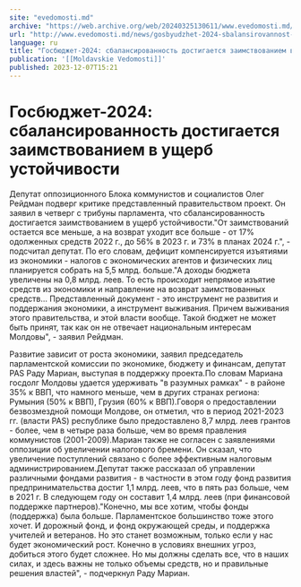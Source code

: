 ```yaml
---
site: "evedomosti.md"
archive: "https://web.archive.org/web/20240325130611/www.evedomosti.md/news/gosbyudzhet-2024-sbalansirovannost-dostigaetsya-zaimstvovani"
url: "http://www.evedomosti.md/news/gosbyudzhet-2024-sbalansirovannost-dostigaetsya-zaimstvovani"
language: ru
title: "Госбюджет-2024: сбалансированность достигается заимствованием в ущерб устойчивости"
publication: '[[Moldavskie Vedomosti]]'
published: 2023-12-07T15:21
---
```


# Госбюджет-2024: сбалансированность достигается заимствованием в ущерб устойчивости

Депутат оппозиционного Блока коммунистов и социалистов Олег Рейдман подверг критике представленный правительством проект. Он заявил в четверг с трибуны парламента, что сбалансированность достигается заимствованием в ущерб устойчивости."От заимствований остается все меньше, а на возврат уходит все больше - от 17% одолженных средств 2022 г., до 56% в 2023 г. и 73% в планах 2024 г.", - подсчитал депутат. По его словам, дефицит компенсируется изъятиями из экономики - налогов с экономических агентов и физических лиц планируется собрать на 5,5 млрд. больше."А доходы бюджета увеличены на 0,8 млрд. леев. То есть происходит непрямое изъятие средств из экономики и направление на возврат заимствованных средств... Представленный документ - это инструмент не развития и поддержания экономики, а инструмент выживания. Причем выживания этого правительства, и этой власти вообще. Такой бюджет не может быть принят, так как он не отвечает национальным интересам Молдовы", - заявил Рейдман.

Развитие зависит от роста экономики, заявил председатель парламентской комиссии по экономике, бюджету и финансам, депутат PAS Раду Мариан, выступая в поддержку проекта.По словам Мариана госдолг Молдовы удается удерживать "в разумных рамках" - в районе 35% к ВВП, что намного меньше, чем в других странах региона: Румыния (50% к ВВП), Грузия (60% к ВВП).Говоря о предоставлении безвозмездной помощи Молдове, он отметил, что в период 2021-2023 гг. (власти PAS) республике было предоставлено 8,7 млрд. леев грантов - более, чем в четыре раза больше, чем во время правления коммунистов (2001-2009).Мариан также не согласен с заявлениями оппозиции об увеличении налогового бремени. Он сказал, что увеличение поступлений связано с более эффективным налоговым администрированием.Депутат также рассказал об управлении различными фондами развития - в частности в этом году фонд развития предпринимательства достиг 1,1 млрд. леев, что в пять раз больше, чем в 2021 г. В следующем году он составит 1,4 млрд. леев (при финансовой поддержке партнеров)."Конечно, мы все хотим, чтобы фонды (поддержка) была больше. Парламентское большинство тоже этого хочет. И дорожный фонд, и фонд окружающей среды, и поддержка учителей и ветеранов. Но это станет возможным, только если у нас будет экономический рост. Конечно в условиях внешних угроз, добиться этого будет сложнее. Но мы должны сделать все, что в наших силах, и здесь важны не только объемы средств, но и правильные решения властей", - подчеркнул Раду Мариан.
